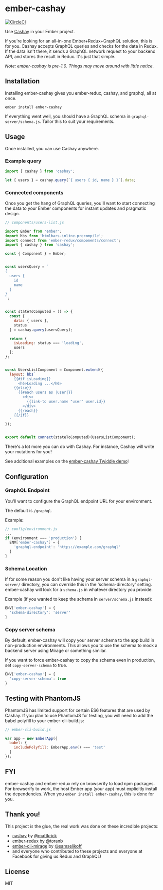 # ember-cashay

[![CircleCI](https://circleci.com/gh/dustinfarris/ember-cashay.svg?style=svg)](https://circleci.com/gh/dustinfarris/ember-cashay)

Use [Cashay](https://github.com/mattkrick/cashay) in your Ember project.

If you're looking for an all-in-one Ember+Redux+GraphQL solution, this is for you.  Cashay accepts GraphQL queries and checks for the data in Redux.  If the data isn't there, it sends a GraphQL network request to your backend API, and stores the result in Redux.  It's just that simple.

_Note: ember-cashay is pre-1.0.  Things may move around with little notice._


## Installation

Installing ember-cashay gives you ember-redux, cashay, and graphql, all at once.

```
ember install ember-cashay
```


If everything went well, you should have a GraphQL schema in `graphql-server/schema.js`.  Tailor this to suit your requirements.


## Usage

Once installed, you can use Cashay anywhere.


### Example query

```js
import { cashay } from 'cashay';

let { users } = cashay.query(`{ users { id, name } }`).data;
```


### Connected components

Once you get the hang of GraphQL queries, you'll want to start connecting the data to your Ember components for instant updates and pragmatic design.

```js
// components/users-list.js

import Ember from 'ember';
import hbs from 'htmlbars-inline-precompile';
import connect from 'ember-redux/components/connect';
import { cashay } from 'cashay';

const { Component } = Ember;


const usersQuery = `
{
  users {
    id
    name
  }
}
`;


const stateToComputed = () => {
  const {
    data: { users },
    status
  } = cashay.query(usersQuery);

  return {
    isLoading: status === 'loading',
    users
  };
};


const UsersListComponent = Component.extend({
  layout: hbs`
    {{#if isLoading}}
      <h6>Loading ...</h6>
    {{else}}
      {{#each users as |user|}}
        <div>
          {{link-to user.name "user" user.id}}
        </div>
      {{/each}}
    {{/if}}
  `
});


export default connect(stateToComputed)(UsersListComponent);
```

There's a lot more you can do with Cashay.  For instance, Cashay will write your mutations for you!

See additional examples on the [ember-cashay Twiddle demo](https://ember-twiddle.com/f2a8a4123c65c4871a885444978efe65?openFiles=components.users-list.js%2C)!


## Configuration


### GraphQL Endpoint

You'll want to configure the GraphQL endpoint URL for your environment.

The default is `/graphql`.

Example:

```js
// config/environment.js
...
if (environment === 'production') {
  ENV['ember-cashay'] = {
    'graphql-endpoint': 'https://example.com/graphql'
  }
}
```


### Schema Location

If for some reason you don't like having your server schema in a `graphql-server/` directory, you can override this in the 'schema-directory' setting.  ember-cashay will look for a `schema.js` in whatever directory you provide.

Example (if you wanted to keep the schema in `server/schema.js` instead):

```js
ENV['ember-cashay'] = {
  'schema-directory': 'server'
}
```


### Copy server schema

By default, ember-cashay will copy your server schema to the app build in non-production environments.  This allows you to use the schema to mock a backend server using Mirage or something similar.

If you want to force ember-cashay to copy the schema even in production, set `copy-server-schema` to true.

```js
ENV['ember-cashay'] = {
  'copy-server-schema': true
}
```


## Testing with PhantomJS

PhantomJS has limited support for certain ES6 features that are used by Cashay.  If you plan to use PhantomJS for testing, you will need to add the babel polyfill to your ember-cli-build.js:

```js
// ember-cli-build.js

var app = new EmberApp({
  babel: {
    includePolyfill: EmberApp.env() === 'test'
  }
});
```

## FYI

ember-cashay and ember-redux rely on browserify to load npm packages.  For browserify to work, the host Ember app (your app) must explicitly install the dependencies.  When you `ember install ember-cashay`, this is done for you.


## Thank you!

This project is the glue, the real work was done on these incredible projects:

- [cashay](https://github.com/mattkrick/cashay) by [@mattkrick](https://github.com/mattkrick)
- [ember-redux](https://github.com/toranb/ember-redux) by [@toranb](https://github.com/toranb)
- [ember-cli-mirage](https://github.com/samselikoff/ember-cli-mirage) by [@samselikoff](https://github.com/samselikoff)
- and everyone who contributed to these projects and everyone at Facebook for giving us Redux and GraphQL!


## License

MIT
